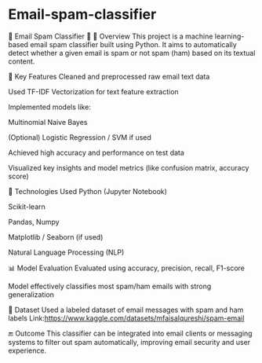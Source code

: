 # Email-spam-classifier
💌 Email Spam Classifier 🧠
📌 Overview
This project is a machine learning-based email spam classifier built using Python. It aims to automatically detect whether a given email is spam or not spam (ham) based on its textual content.

🚀 Key Features
Cleaned and preprocessed raw email text data

Used TF-IDF Vectorization for text feature extraction

Implemented models like:

Multinomial Naive Bayes

(Optional) Logistic Regression / SVM if used

Achieved high accuracy and performance on test data

Visualized key insights and model metrics (like confusion matrix, accuracy score)

🧰 Technologies Used
Python (Jupyter Notebook)

Scikit-learn

Pandas, Numpy

Matplotlib / Seaborn (if used)

Natural Language Processing (NLP)

📊 Model Evaluation
Evaluated using accuracy, precision, recall, F1-score

Model effectively classifies most spam/ham emails with strong generalization

📁 Dataset
Used a labeled dataset of email messages with spam and ham labels
Link:https://www.kaggle.com/datasets/mfaisalqureshi/spam-email

🔚 Outcome
This classifier can be integrated into email clients or messaging systems to filter out spam automatically, improving email security and user experience.
